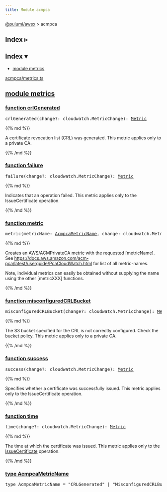 ```yaml
---
title: Module acmpca
---
```


<!-- WARNING: this page was generated by a tool. Do not edit it by hand. -->
<!-- To change it, please see https://github.com/pulumi/docs/tree/master/tools/tscdocgen. -->

<a href="../">@pulumi/awsx</a> &gt; acmpca

<div class="toggleVisible">
<div class="collapsed">
<h2 class="pdoc-module-header toggleButton" title="Click to show Index">Index ▹</h2>
</div>
<div class="expanded">
<h2 class="pdoc-module-header toggleButton" title="Click to hide Index">Index ▾</h2>
<div class="pdoc-module-contents">
<ul>
<li><a href="#metrics">module metrics</a></li>
</ul>

<a href="https://github.com/pulumi/pulumi-awsx/blob/27592029c654cdf842eaee527e848a4f7ede759a/nodejs/awsx/acmpca/metrics.ts">acmpca/metrics.ts</a> 
</div>
</div>
</div>


<h2 class="pdoc-module-header" id="metrics">
<a class="pdoc-member-name" href="https://github.com/pulumi/pulumi-awsx/blob/27592029c654cdf842eaee527e848a4f7ede759a/nodejs/awsx/acmpca/metrics.ts#L19">module <b>metrics</b></a>
</h2>
<div class="pdoc-module-contents">
<h3 class="pdoc-member-header" id="crlGenerated">
<a class="pdoc-child-name" href="https://github.com/pulumi/pulumi-awsx/blob/27592029c654cdf842eaee527e848a4f7ede759a/nodejs/awsx/acmpca/metrics.ts#L42">function <b>crlGenerated</b></a>
</h3>
<div class="pdoc-member-contents">

<pre class="highlight"><span class='kd'></span>crlGenerated(change?: cloudwatch.MetricChange): <a href='#Metric'>Metric</a></pre>

{{% md %}}

A certificate revocation list (CRL) was generated. This metric applies only to a private CA.

{{% /md %}}
</div>
<h3 class="pdoc-member-header" id="failure">
<a class="pdoc-child-name" href="https://github.com/pulumi/pulumi-awsx/blob/27592029c654cdf842eaee527e848a4f7ede759a/nodejs/awsx/acmpca/metrics.ts#L74">function <b>failure</b></a>
</h3>
<div class="pdoc-member-contents">

<pre class="highlight"><span class='kd'></span>failure(change?: cloudwatch.MetricChange): <a href='#Metric'>Metric</a></pre>

{{% md %}}

Indicates that an operation failed. This metric applies only to the IssueCertificate operation.

{{% /md %}}
</div>
<h3 class="pdoc-member-header" id="metric">
<a class="pdoc-child-name" href="https://github.com/pulumi/pulumi-awsx/blob/27592029c654cdf842eaee527e848a4f7ede759a/nodejs/awsx/acmpca/metrics.ts#L31">function <b>metric</b></a>
</h3>
<div class="pdoc-member-contents">

<pre class="highlight"><span class='kd'></span>metric(metricName: <a href='#AcmpcaMetricName'>AcmpcaMetricName</a>, change: cloudwatch.MetricChange): <a href='#Metric'>Metric</a></pre>

{{% md %}}

Creates an AWS/ACMPrivateCA metric with the requested [metricName]. See
https://docs.aws.amazon.com/acm-pca/latest/userguide/PcaCloudWatch.html for list of all
metric-names.

Note, individual metrics can easily be obtained without supplying the name using the other
[metricXXX] functions.

{{% /md %}}
</div>
<h3 class="pdoc-member-header" id="misconfiguredCRLBucket">
<a class="pdoc-child-name" href="https://github.com/pulumi/pulumi-awsx/blob/27592029c654cdf842eaee527e848a4f7ede759a/nodejs/awsx/acmpca/metrics.ts#L50">function <b>misconfiguredCRLBucket</b></a>
</h3>
<div class="pdoc-member-contents">

<pre class="highlight"><span class='kd'></span>misconfiguredCRLBucket(change?: cloudwatch.MetricChange): <a href='#Metric'>Metric</a></pre>

{{% md %}}

The S3 bucket specified for the CRL is not correctly configured. Check the bucket policy. This
metric applies only to a private CA.

{{% /md %}}
</div>
<h3 class="pdoc-member-header" id="success">
<a class="pdoc-child-name" href="https://github.com/pulumi/pulumi-awsx/blob/27592029c654cdf842eaee527e848a4f7ede759a/nodejs/awsx/acmpca/metrics.ts#L67">function <b>success</b></a>
</h3>
<div class="pdoc-member-contents">

<pre class="highlight"><span class='kd'></span>success(change?: cloudwatch.MetricChange): <a href='#Metric'>Metric</a></pre>

{{% md %}}

Specifies whether a certificate was successfully issued. This metric applies only to the
IssueCertificate operation.

{{% /md %}}
</div>
<h3 class="pdoc-member-header" id="time">
<a class="pdoc-child-name" href="https://github.com/pulumi/pulumi-awsx/blob/27592029c654cdf842eaee527e848a4f7ede759a/nodejs/awsx/acmpca/metrics.ts#L59">function <b>time</b></a>
</h3>
<div class="pdoc-member-contents">

<pre class="highlight"><span class='kd'></span>time(change?: cloudwatch.MetricChange): <a href='#Metric'>Metric</a></pre>

{{% md %}}

The time at which the certificate was issued. This metric applies only to the
[IssueCertificate](https://docs.aws.amazon.com/acm-pca/latest/APIReference/API_IssueCertificate.html)
operation.

{{% /md %}}
</div>
<h3 class="pdoc-member-header" id="AcmpcaMetricName">
<a class="pdoc-child-name" href="https://github.com/pulumi/pulumi-awsx/blob/27592029c654cdf842eaee527e848a4f7ede759a/nodejs/awsx/acmpca/metrics.ts#L20">type <b>AcmpcaMetricName</b></a>
</h3>
<div class="pdoc-member-contents">
<pre class="highlight"><span class='kd'>type</span> AcmpcaMetricName = <span class='s2'>"CRLGenerated"</span> | <span class='s2'>"MisconfiguredCRLBucket"</span> | <span class='s2'>"Time"</span> | <span class='s2'>"Success"</span> | <span class='s2'>"Failure"</span>;</pre>
</div>
</div>
